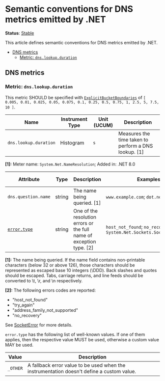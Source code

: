<!--- Hugo front matter used to generate the website version of this page:
linkTitle: DNS
--->

# Semantic conventions for DNS metrics emitted by .NET

**Status**: [Stable][DocumentStatus]

This article defines semantic conventions for DNS metrics emitted by .NET.

<!-- toc -->

- [DNS metrics](#dns-metrics)
  - [Metric: `dns.lookup.duration`](#metric-dnslookupduration)

<!-- tocstop -->

## DNS metrics

### Metric: `dns.lookup.duration`

This metric SHOULD be specified with
[`ExplicitBucketBoundaries`](https://github.com/open-telemetry/opentelemetry-specification/tree/v1.48.0/specification/metrics/api.md#instrument-advisory-parameters)
of `[ 0.005, 0.01, 0.025, 0.05, 0.075, 0.1, 0.25, 0.5, 0.75, 1, 2.5, 5, 7.5, 10 ]`.

<!-- Tables in this document are not auto-generated and are intentionally frozen in time. From the .NET perspective this metric and its attributes are stable till the next major version. They are still experimental in the OpenTelemetry. -->
| Name     | Instrument Type | Unit (UCUM) | Description    |
| -------- | --------------- | ----------- | -------------- |
| `dns.lookup.duration` | Histogram | `s` | Measures the time taken to perform a DNS lookup. [1] |

**[1]:** Meter name: `System.Net.NameResolution`; Added in: .NET 8.0

| Attribute  | Type | Description  | Examples  | Requirement Level |
|---|---|---|---|---|
| `dns.question.name` | string | The name being queried. [1] | `www.example.com`; `dot.net` | Required |
| [`error.type`](../registry/attributes/error.md) | string | One of the resolution errors or the full name of exception type. [2] | `host_not_found`; `no_recovery`; `System.Net.Sockets.SocketException` | Conditionally Required: if and only if an error has occurred. |

**[1]:** The name being queried.
If the name field contains non-printable characters (below 32 or above 126), those characters should be represented as escaped base 10 integers (\DDD). Back slashes and quotes should be escaped. Tabs, carriage returns, and line feeds should be converted to \t, \r, and \n respectively.

**[2]:** The following errors codes are reported:

- "host_not_found"
- "try_again"
- "address_family_not_supported"
- "no_recovery"

See [SocketError](https://learn.microsoft.com/dotnet/api/system.net.sockets.socketerror)
for more details.

`error.type` has the following list of well-known values. If one of them applies, then the respective value MUST be used, otherwise a custom value MAY be used.

| Value  | Description |
|---|---|
| `_OTHER` | A fallback error value to be used when the instrumentation doesn't define a custom value. |

[DocumentStatus]: https://opentelemetry.io/docs/specs/otel/document-status
